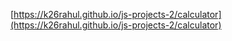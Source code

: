 [https://k26rahul.github.io/js-projects-2/calculator](https://k26rahul.github.io/js-projects-2/calculator)
